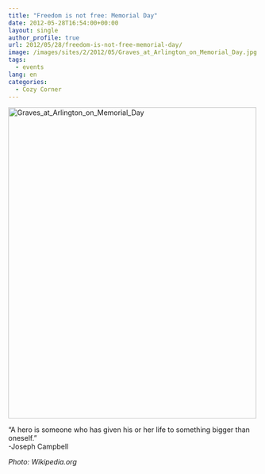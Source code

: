 ```yaml
---
title: "Freedom is not free: Memorial Day"
date: 2012-05-28T16:54:00+00:00
layout: single
author_profile: true
url: 2012/05/28/freedom-is-not-free-memorial-day/
image: /images/sites/2/2012/05/Graves_at_Arlington_on_Memorial_Day.jpg
tags:
  - events
lang: en
categories: 
  - Cozy Corner
---
```

[<img class="aligncenter size-full wp-image-164" alt="Graves_at_Arlington_on_Memorial_Day" src="/images/2012/05/Graves_at_Arlington_on_Memorial_Day.jpg" width="500" height="628" srcset="/images/sites/2/2012/05/Graves_at_Arlington_on_Memorial_Day.jpg 500w, /images/sites/2/2012/05/Graves_at_Arlington_on_Memorial_Day-238x300.jpg 238w" sizes="(max-width: 500px) 100vw, 500px" />](/images/2012/05/Graves_at_Arlington_on_Memorial_Day.jpg)

“A hero is someone who has given his or her life to something bigger than oneself.”  
-Joseph Campbell

_Photo: Wikipedia.org_